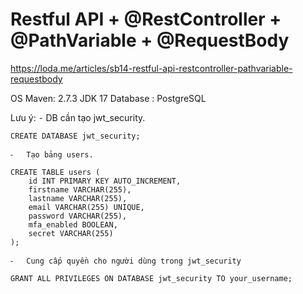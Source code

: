 
# Restful API + @RestController + @PathVariable + @RequestBody
https://loda.me/articles/sb14-restful-api-restcontroller-pathvariable-requestbody


OS
Maven: 2.7.3
JDK 17
Database : PostgreSQL

Lưu ý:
	⁃	DB cần tạo jwt_security.
	
	CREATE DATABASE jwt_security;
	
	⁃	Tạo bảng users.
	
	CREATE TABLE users (
		id INT PRIMARY KEY AUTO_INCREMENT,
		firstname VARCHAR(255),
		lastname VARCHAR(255),
		email VARCHAR(255) UNIQUE,
		password VARCHAR(255),
		mfa_enabled BOOLEAN,
		secret VARCHAR(255)
	);
	
	⁃	Cung cấp quyền cho người dùng trong jwt_security
	
	GRANT ALL PRIVILEGES ON DATABASE jwt_security TO your_username;
